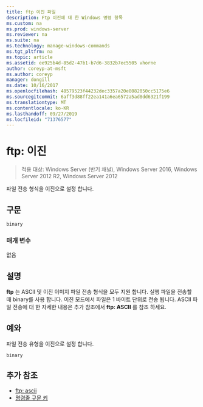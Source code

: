 ```yaml
---
title: ftp 이진 파일
description: Ftp 이진에 대 한 Windows 명령 항목
ms.custom: na
ms.prod: windows-server
ms.reviewer: na
ms.suite: na
ms.technology: manage-windows-commands
ms.tgt_pltfrm: na
ms.topic: article
ms.assetid: ee925b4d-85d2-47b1-b7d6-3832b7ec5505 vhorne
author: coreyp-at-msft
ms.author: coreyp
manager: dongill
ms.date: 10/16/2017
ms.openlocfilehash: 48579523f44232dec3357a20e8082050cc5175e6
ms.sourcegitcommit: 6aff3d88ff22ea141a6ea6572a5ad8dd6321f199
ms.translationtype: MT
ms.contentlocale: ko-KR
ms.lasthandoff: 09/27/2019
ms.locfileid: "71376577"
---
```

# <a name="ftp-binary"></a>ftp: 이진

>적용 대상: Windows Server (반기 채널), Windows Server 2016, Windows Server 2012 R2, Windows Server 2012

파일 전송 형식을 이진으로 설정 합니다.   
## <a name="syntax"></a>구문  
```  
binary  
```  
### <a name="parameters"></a>매개 변수  
없음  
## <a name="remarks-optional-section"></a>설명 <optional section>  
**ftp** 는 ASCII 및 이진 이미지 파일 전송 형식을 모두 지원 합니다. 실행 파일을 전송할 때 binary를 사용 합니다. 이진 모드에서 파일은 1 바이트 단위로 전송 됩니다. ASCII 파일 전송에 대 한 자세한 내용은 추가 참조에서 **ftp: ASCII** 를 참조 하세요.  
## <a name="BKMK_Examples"></a>예와  
파일 전송 유형을 이진으로 설정 합니다.  
```  
binary  
```  
## <a name="additional-references"></a>추가 참조  
-   [ftp: ascii](ftp-ascii.md)  
-   [명령줄 구문 키](command-line-syntax-key.md)  
